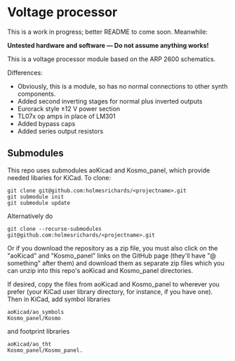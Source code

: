# Voltage processor

This is a work in progress; better README to come soon. Meanwhile:

**Untested hardware and software — Do not assume anything works!**

This is a voltage processor module based on the ARP 2600 schematics.

Differences:

* Obviously, this is a module, so has no normal connections to other synth components.
* Added second inverting stages for normal plus inverted outputs
* Eurorack style ±12 V power section
* TL07x op amps in place of LM301
* Added bypass caps
* Added series output resistors

## Submodules

This repo uses submodules aoKicad and Kosmo_panel, which provide needed libaries for KiCad. To clone:

```
git clone git@github.com:holmesrichards/<projectname>.git
git submodule init
git submodule update
```


Alternatively do

```
git clone --recurse-submodules git@github.com:holmesrichards/<projectname>.git
```

Or if you download the repository as a zip file, you must also click on the "aoKicad" and "Kosmo\_panel" links on the GitHub page (they'll have "@ something" after them) and download them as separate zip files which you can unzip into this repo's aoKicad and Kosmo\_panel directories.

If desired, copy the files from aoKicad and Kosmo\_panel to wherever you prefer (your KiCad user library directory, for instance, if you have one). Then in KiCad, add symbol libraries 

```
aoKicad/ao_symbols
Kosmo_panel/Kosmo
```
and footprint libraries 
```
aoKicad/ao_tht
Kosmo_panel/Kosmo_panel.
```

